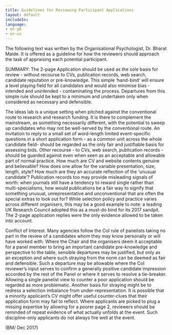 ```yaml
---
title: Guidelines for Reviewing Participant Applications
layout: default
includeIn: 
language:
- en-gb
- en-us
---
```

The following text was written by the Organisational Psychologist, Dr. Bharat Malde. It is offered as a guideline for how the reviewers should approach the task of appraising each potential participant.

SUMMARY: The 2-page Application should be used as the sole basis for review - without recourse to CVs, publication records, web search, candidate reputation or pre-knowledge. This simple ‘hand-bind’ will ensure a level playing field for all candidates and would also minimise bias - intended and unintended - contaminating the process. Departures from this simple rule should be kept to a minimum and undertaken only when considered as necessary and defensible.

The ideas lab is a unique setting when pitched against the conventional route to research and research funding. It is there to complement the mainstream, as something necessarily different, with the potential to sweep up candidates who may not be well-served by the conventional route. An invitation to reply to a small set of word-length limited event-specific questions in a short application form - as a common unit across the whole candidate field- should be regarded as the only fair and justifiable basis for assessing bids. Other recourse - to CVs, web search, publication records - should be guarded against even when seen as an acceptable and allowable part of normal practice. How much are CV and website contents genuine and believable? How does one allow for the variable presentation, size, length, style? How much are they an accurate reflection of the ‘unusual candidate’? Publication records too may provide misleading signals of worth: when journals still have a tendency to reward single rather than multi-specialisms, how would publications be a fair way to signify that something unusual, unrepresentative and unconventional that are often the special extras to look out for? While selection policy and practice varies across different organisers, this may be a good example to note: a leading UK Research Council adopted this as a must-do bind for its 2017 sandpit. The 2-page application replies were the only evidence allowed to be taken into account.

Conflict of Interest. Many agencies follow the CoI rule of panelists taking no part in the review of a candidates whom they may know personally or will have worked with. Where the Chair and the organisers deem it acceptable for a panel member to bring an important candidate pre-knowledge and perspective to the table, sensible departures may be justified, but only as an exception and where such straying from the norm can be deemed as fair and defensible. Such a departure may be allowable where the CoI reviewer’s input serves to confirm a generally positive candidate impression accorded by the rest of the Panel or where it serves to resolve a tie-breaker. Allowing a single panelist view to counter a poor application should be regarded as more problematic. Another basis for straying might be to redress a selection imbalance from under-representation. It is possible that a  minority applicant’s CV might offer useful counter-clues that their application form may fail to reflect. Where applicants are picked to plug a missing expertise by allowing for a poorer page 2, reviewers should be reminded of repeat evidence of what actually unfolds at the event. Such discipline-only applicants do not always fire well at the event. 

(BM/ Dec 2017)